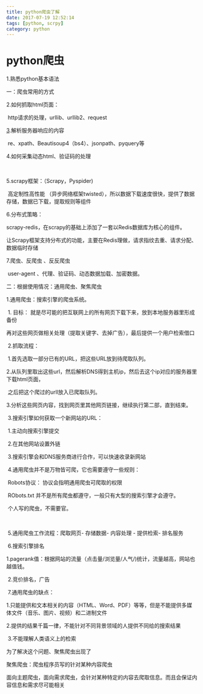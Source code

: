 ```yaml
---
title: python爬虫了解
date: 2017-07-19 12:52:14
tags: [python, scrpy]
category: python
---
```




# python爬虫
1.熟悉python基本语法

一：爬虫常用的方式

<!-- more -->

2.如何抓取html页面：

​    http请求的处理，urllib、urllib2、request

<u>3</u>.解析服务器响应的内容

​    re、xpath、Beautisoup4（bs4）、jsonpath、pyquery等

4.如何采集动态html、验证码的处理

​    

5.scrapy框架：（Scrapy，Pyspider)

​        高定制性高性能 （异步网络框架twisted），所以数据下载速度很快，提供了数据存储，数据已下载，提取规则等组件

6.分布式策略：

​    scrapy-redis，在scrapy的基础上添加了一套以Redis数据库为核心的组件。

​             让Scrapy框架支持分布式的功能，主要在Redis理做，请求指纹去重、请求分配、数据临时存储

7.爬虫、反爬虫 、反反爬虫

​    user-agent 、代理、验证码、动态数据加载、加密数据。

二：根据使用情况：通用爬虫、聚焦爬虫

1.通用爬虫：搜索引擎的爬虫系统。

​       1. 目标： 就是尽可能的把互联网上的所有网页下载下来，放到本地服务器里形成备份

​        再对这些网页做相关处理（提取关键字、去掉广告），最后提供一个用户检索借口

​        2.抓取流程：

​                1.首先选取一部分已有的URL，把这些URL放到待爬取队列。

​                2.从队列里取出这些url，然后解析DNS得到主机ip，然后去这个ip对应的服务器里下载html页面，

​                    之后把这个爬过的urll放入已爬取队列。

​                3.分析这些网页内容，找到网页里其他网页链接，继续执行第二部，直到结束。

​        3.搜索引擎如何获取一个新网站的URL：

​                1.主动向搜索引擎提交

​                2.在其他网站设置外链

​                3.搜索引擎会和DNS服务商进行合作，可以快速收录新网站

​        4.通用爬虫并不是万物皆可爬，它也需要遵守一些规则：

​            Robots协议： 协议会指明通用爬虫可爬取的权限

​            RObots.txt 并不是所有爬虫都遵守，一般只有大型的搜索引擎才会遵守。

​            个人写的爬虫，不需要官。

​        

​         5.通用爬虫工作流程：爬取网页- 存储数据- 内容处理 - 提供检索- 排名服务

​         6.搜索引擎排名

​                1.pagerank值：根据网站的流量（点击量/浏览量/人气/)统计，流量越高，网站也越值钱。

​                2.竞价排名，广告

​        7.通用爬虫的缺点： 

​                    1.只能提供和文本相关的内容（HTML、Word、PDF）等等，但是不能提供多媒体文件（音乐、图片、视频）和二进制文件

​                    2.提供的结果千篇一律，不能针对不同背景领域的人提供不同给的搜索结果

​                    3.不能理解人类语义上的检索

为了解决这个问题、聚焦爬虫出现了

聚焦爬虫：爬虫程序员写的针对某种内容爬虫

面向主题爬虫，面向需求爬虫，会针对某种特定的内容去爬取信息。而且会保证内容信息和需求尽可能相关

​    
